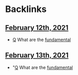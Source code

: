 
# Backlinks
## [February 12th, 2021](<February 12th, 2021.md>)
- [Q](<Q.md>) What are the [fundamental](<fundamental.md>)

## [February 13th, 2021](<February 13th, 2021.md>)
- "[Q](<Q.md>) What are the [fundamental](<fundamental.md>)

